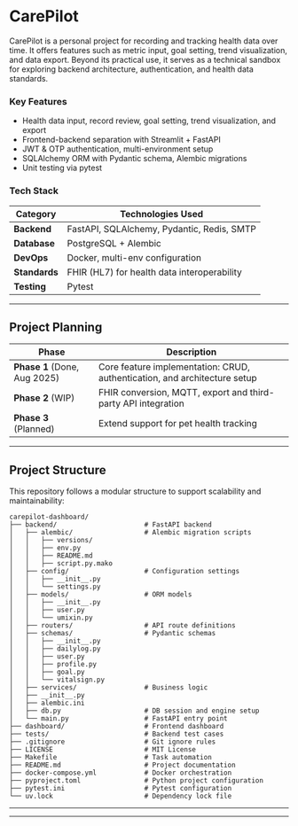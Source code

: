 # CarePilot

CarePilot is a personal project for recording and tracking health data over time. It offers features such as metric input, goal setting, trend visualization, and data export. Beyond its practical use, it serves as a technical sandbox for exploring backend architecture, authentication, and health data standards.

### Key Features

- Health data input, record review, goal setting, trend visualization, and export
- Frontend-backend separation with Streamlit + FastAPI
- JWT & OTP authentication, multi-environment setup
- SQLAlchemy ORM with Pydantic schema, Alembic migrations
- Unit testing via pytest

### Tech Stack

| Category     | Technologies Used                                      |
|--------------|--------------------------------------------------------|
| **Backend**  | FastAPI, SQLAlchemy, Pydantic, Redis, SMTP             |
| **Database** | PostgreSQL + Alembic                                   |
| **DevOps**   | Docker, multi-env configuration                        |
| **Standards**| FHIR (HL7) for health data interoperability            |
| **Testing**  | Pytest                                                 |


---

## Project Planning

| Phase | Description |
|-------|-------------|
| **Phase 1** (Done, Aug 2025)| Core feature implementation: CRUD, authentication, and architecture setup|
| **Phase 2** (WIP)| FHIR conversion, MQTT, export and third-party API integration |
| **Phase 3** (Planned)| Extend support for pet health tracking |

---

## Project Structure

This repository follows a modular structure to support scalability and maintainability:

```
carepilot-dashboard/
├── backend/                      # FastAPI backend
│   ├── alembic/                  # Alembic migration scripts
│   │   ├── versions/
│   │   ├── env.py
│   │   ├── README.md
│   │   ├── script.py.mako
│   ├── config/                   # Configuration settings
│   │   ├── __init__.py
│   │   └── settings.py
│   ├── models/                   # ORM models
│   │   ├── __init__.py
│   │   ├── user.py
│   │   └── umixin.py
│   ├── routers/                  # API route definitions
│   ├── schemas/                  # Pydantic schemas
│   │   ├── __init__.py
│   │   ├── dailylog.py
│   │   ├── user.py
│   │   ├── profile.py
│   │   ├── goal.py
│   │   └── vitalsign.py
│   ├── services/                 # Business logic
│   ├── __init__.py
│   ├── alembic.ini
│   ├── db.py                     # DB session and engine setup
│   └── main.py                   # FastAPI entry point
├── dashboard/                    # Frontend dashboard
├── tests/                        # Backend test cases
├── .gitignore                    # Git ignore rules
├── LICENSE                       # MIT License
├── Makefile                      # Task automation
├── README.md                     # Project documentation
├── docker-compose.yml            # Docker orchestration
├── pyproject.toml                # Python project configuration
├── pytest.ini                    # Pytest configuration
└── uv.lock                       # Dependency lock file

```

---


---




